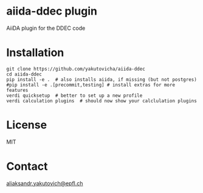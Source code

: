 # aiida-ddec plugin

AiiDA plugin for the DDEC code

# Installation

```shell
git clone https://github.com/yakutovicha/aiida-ddec
cd aiida-ddec
pip install -e .  # also installs aiida, if missing (but not postgres)
#pip install -e .[precommit,testing] # install extras for more features
verdi quicksetup  # better to set up a new profile
verdi calculation plugins  # should now show your calclulation plugins
```

# License

MIT

# Contact

aliaksandr.yakutovich@epfl.ch
